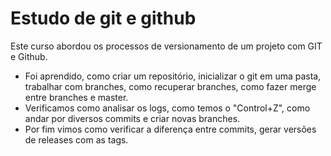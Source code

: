 # Estudo de git e github

Este curso abordou os processos de versionamento de um projeto com GIT e Github.

- Foi aprendido, como criar um repositório, inicializar o git em uma pasta, trabalhar com branches, como recuperar branches, como fazer merge entre branches e master.
- Verificamos como analisar os logs, como temos o "Control+Z", como andar por diversos commits e criar novas branches.
- Por fim vimos como verificar a diferença entre commits, gerar versões de releases com as tags.
